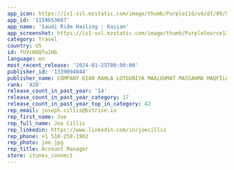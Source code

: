 ```yaml
---
app_icon: https://is1-ssl.mzstatic.com/image/thumb/Purple116/v4/df/09/5e/df095e7f-d83e-0529-36ab-e551834600d5/AppIcon-0-0-1x_U007emarketing-0-7-0-0-85-220.png/1024x1024bb.png
app_id: '1159653667'
app_name: 'Saudi Ride Hailing : Kaiian'
app_screenshot: https://is1-ssl.mzstatic.com/image/thumb/PurpleSource125/v4/21/a7/27/21a727e6-e477-143b-9716-da2627f2b472/51328204-0b16-4658-aee0-aad3894a1761_6.5-1.png/2688x1242bb.png
category: Travel
country: US
id: fUVcHQQfu1Hb
language: en
most_recent_release: '2024-01-25T00:00:00'
publisher_id: '1339094044'
publisher_name: COMPANY KIAN RAHLA LOTGUNIYA MAALOUMAT MASSAHMA MAQFILA
rank: '420'
release_count_in_past_year: '14'
release_count_in_past_year_category: 17
release_count_in_past_year_top_in_category: 42
rep_email: joseph.cillis@bitrise.io
rep_first_name: Joe
rep_full_name: Joe Cillis
rep_linkedin: https://www.linkedin.com/in/joecillis
rep_phone: +1 518-258-1902
rep_photo: joe.jpg
rep_title: Account Manager
store: itunes_connect
---
```

